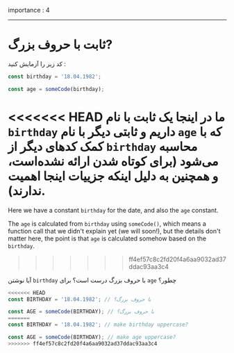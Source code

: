 importance : 4

---

# ثابت با حروف بزرگ?

کد زیر را آزمایش کنید :

```js
const birthday = '18.04.1982';

const age = someCode(birthday);
```

<<<<<<< HEAD
ما در اینجا یک ثابت با نام `birthday` داریم و ثابتی دیگر با نام `age` که با کمک کدهای دیگر از `birthday` محاسبه می‌شود (برای کوتاه شدن ارائه نشده‌است، و همچنین به دلیل اینکه جزییات اینجا اهمیت ندارند).
=======
Here we have a constant `birthday` for the date, and also the `age` constant.

The `age` is calculated from `birthday` using `someCode()`, which means a function call that we didn't explain yet (we will soon!), but the details don't matter here, the point is that `age` is calculated somehow based on the `birthday`.
>>>>>>> ff4ef57c8c2fd20f4a6aa9032ad37ddac93aa3c4

آیا نوشتن `birthday` با حروف بزرگ درست است؟ برای `age` چطور؟

```js
<<<<<<< HEAD
const BIRTHDAY = '18.04.1982'; // با حروف بزرگ؟

const AGE = someCode(BIRTHDAY); // با حروف بزرگ؟
=======
const BIRTHDAY = '18.04.1982'; // make birthday uppercase?

const AGE = someCode(BIRTHDAY); // make age uppercase?
>>>>>>> ff4ef57c8c2fd20f4a6aa9032ad37ddac93aa3c4
```
